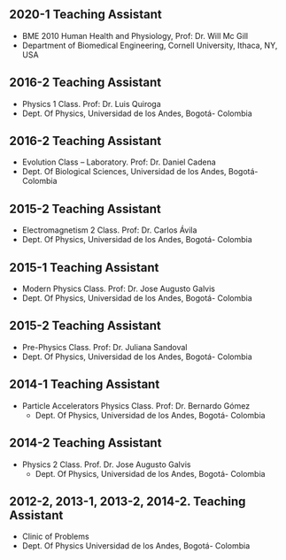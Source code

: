 
2020-1 Teaching Assistant
-----
* BME 2010 Human Health and Physiology, Prof: Dr. Will Mc Gill
 * Department of Biomedical Engineering, Cornell University, Ithaca, NY, USA

2016-2 Teaching Assistant 
-----
* Physics 1 Class. Prof: Dr. Luis Quiroga
 * Dept. Of Physics, Universidad de los Andes, Bogotá- Colombia

2016-2 Teaching Assistant 
-----
* Evolution Class – Laboratory. Prof: Dr. Daniel Cadena
 * Dept. Of Biological Sciences, Universidad de los Andes, Bogotá- Colombia

2015-2 Teaching Assistant 
-----
* Electromagnetism 2 Class. Prof: Dr. Carlos Ávila
 * Dept. Of Physics, Universidad de los Andes, Bogotá- Colombia

2015-1 Teaching Assistant 
-----
* Modern Physics Class. Prof: Dr. Jose Augusto Galvis
 * Dept. Of Physics, Universidad de los Andes, Bogotá- Colombia
 
2015-2 Teaching Assistant 
-----
* Pre-Physics Class. Prof: Dr. Juliana Sandoval
 * Dept. Of Physics, Universidad de los Andes, Bogotá- Colombia

2014-1 Teaching Assistant 
-----
* Particle Accelerators Physics Class. Prof: Dr. Bernardo Gómez
  * Dept. Of Physics, Universidad de los Andes, Bogotá- Colombia

2014-2 Teaching Assistant 
-----
* Physics 2 Class. Prof. Dr. Jose Augusto Galvis
  * Dept. Of Physics, Universidad de los Andes, Bogotá- Colombia

2012-2, 2013-1, 2013-2, 2014-2. Teaching Assistant 
-----
* Clinic of Problems
 * Dept. Of Physics Universidad de los Andes, Bogotá- Colombia